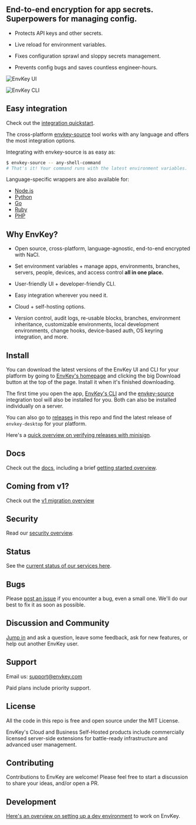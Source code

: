 ## End-to-end encryption for app secrets. Superpowers for managing config.

- Protects API keys and other secrets.

- Live reload for environment variables.

- Fixes configuration sprawl and sloppy secrets management.

- Prevents config bugs and saves countless engineer-hours.

![EnvKey UI](https://user-images.githubusercontent.com/545350/150350438-44ff380c-c346-41d0-8e39-f41e9ad73110.png)

![EnvKey CLI](https://user-images.githubusercontent.com/545350/150350715-c7c1ca15-ac37-406c-bc29-c8d922542d2f.gif)

## Easy integration

Check out the [integration quickstart](https://docs-v2.envkey.com/docs/integration-quickstart).

The cross-platform [envkey-source](https://docs-v2.envkey.com/docs/envkey-source) tool works with any language and offers the most integration options.

Integrating with envkey-source is as easy as:

```bash
$ envkey-source -- any-shell-command
# That's it! Your command runs with the latest environment variables.
```

Language-specific wrappers are also available for:

- [Node.js](https://github.com/envkey/envkey/tree/main/public/sdks/languages-and-frameworks/node)
- [Python](https://github.com/envkey/envkey/tree/main/public/sdks/languages-and-frameworks/python)
- [Go](https://github.com/envkey/envkey/tree/main/public/sdks/languages-and-frameworks/go)
- [Ruby](https://github.com/envkey/envkey/tree/main/public/sdks/languages-and-frameworks/ruby)
- [PHP](https://github.com/envkey/envkey/tree/main/public/sdks/languages-and-frameworks/php)

## Why EnvKey?

- Open source, cross-platform, language-agnostic, end-to-end encrypted with NaCl.

- Set environment variables + manage apps, environments, branches, servers, people, devices, and access control **all in one place.**

- User-friendly UI + developer-friendly CLI.

- Easy integration wherever you need it.

- Cloud + self-hosting options.

- Version control, audit logs, re-usable blocks, branches, environment inheritance, customizable environments, local development environments, change hooks, device-based auth, OS keyring integration, and more.

## Install

You can download the latest versions of the EnvKey UI and CLI for your platform by going to [EnvKey's homepage](https://www.envkey.com) and clicking the big Download button at the top of the page. Install it when it's finished downloading.

The first time you open the app, [EnvKey's CLI](https://docs-v2.envkey.com/docs/cli-overview) and the [envkey-source](https://docs-v2.envkey.com/docs/envkey-source) integration tool will also be installed for you. Both can also be installed individually on a server.

You can also go to [releases](https://github.com/envkey/envkey/releases) in this repo and find the latest release of `envkey-desktop` for your platform.

Here's a [quick overview on verifying releases with minisign](https://docs-v2.envkey.com/docs/verifying-releases).

## Docs

Check out the [docs](https://docs-v2.envkey.com), including a brief [getting started overview](https://docs-v2.envkey.com/docs/getting-started).

## Coming from v1?

Check out the [v1 migration overview](https://docs-v2.envkey.com/docs/migrating-from-v1)

## Security

Read our [security overview](https://docs-v2.envkey.com/docs/security).

## Status

See the [current status of our services here](https://status.envkey.com).

## Bugs

Please [post an issue](https://github.com/envkey/envkey/issues) if you encounter a bug, even a small one. We'll do our best to fix it as soon as possible.

## Discussion and Community

[Jump in](https://github.com/envkey/envkey/discussions) and ask a question, leave some feedback, ask for new features, or help out another EnvKey user.

## Support

Email us: support@envkey.com

Paid plans include priority support.

## License

All the code in this repo is free and open source under the MIT License.

EnvKey's Cloud and Business Self-Hosted products include commercially licensed server-side extensions for battle-ready infrastructure and advanced user management.

## Contributing

Contributions to EnvKey are welcome! Please feel free to start a discussion to share your ideas, and/or open a PR.

## Development

[Here's an overview on setting up a dev environment](https://docs-v2.envkey.com/docs/development) to work on EnvKey.
